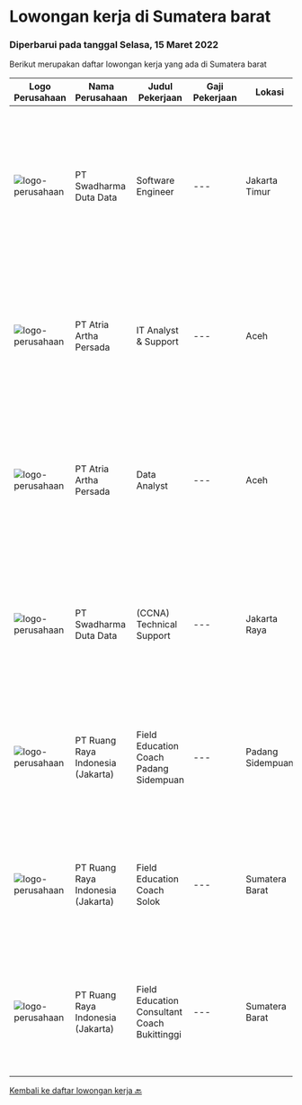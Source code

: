 
  # Lowongan kerja di Sumatera barat

  ### Diperbarui pada tanggal Selasa, 15 Maret 2022

  Berikut merupakan daftar lowongan kerja yang ada di Sumatera barat

  |Logo Perusahaan | Nama Perusahaan | Judul Pekerjaan | Gaji Pekerjaan | Lokasi | Deskripsi | Tanggal diunggah | Pranala |
  | -------------- | --------------- | --------------- | --------- | --------- | -------------- | ------- | ----------- |
  |![logo-perusahaan](https://image-service-cdn.seek.com.au/d44e24ea8df7f01da15345a414795777e59f4e7a/ee4dce1061f3f616224767ad58cb2fc751b8d2dc)|PT Swadharma Duta Data|Software Engineer|---|Jakarta Timur|Back End Developer Memahami konsep pengembangan aplikasi Memahami konsep Microservices Architeccture Memiliki skill Java Spring Boot, Net Core, Go,...|Selasa, 01 Maret 2022|https://www.jobstreet.co.id/id/job/software-engineer-3789258?token=0~39d007fc-1cdf-4d2f-b739-ba258b601361&sectionRank=1&jobId=jobstreet-id-job-3789258|
|![logo-perusahaan](https://image-service-cdn.seek.com.au/d06df2c3a126b32119a42065ab4ba8b82159e50a/ee4dce1061f3f616224767ad58cb2fc751b8d2dc)|PT Atria Artha Persada|IT Analyst & Support|---|Aceh|Uraian Pekerjaan : Memastikan proses aplikasi bisnis baru maupun existing dapat di implementasikan dengan baik pada suatu proyek dengan melakukan...|Senin, 21 Februari 2022|https://www.jobstreet.co.id/id/job/it-analyst-support-3798179?token=0~39d007fc-1cdf-4d2f-b739-ba258b601361&sectionRank=2&jobId=jobstreet-id-job-3798179|
|![logo-perusahaan](https://image-service-cdn.seek.com.au/d06df2c3a126b32119a42065ab4ba8b82159e50a/ee4dce1061f3f616224767ad58cb2fc751b8d2dc)|PT Atria Artha Persada|Data Analyst|---|Aceh|Persyaratan : Usia minimal 22 tahun Pendidikan minimal S1/sederajat Diutamakan Pengalaman Minimal 1 Tahun Komunikatif, jujur dan bertanggung jawab...|Senin, 21 Februari 2022|https://www.jobstreet.co.id/id/job/data-analyst-3798176?token=0~39d007fc-1cdf-4d2f-b739-ba258b601361&sectionRank=3&jobId=jobstreet-id-job-3798176|
|![logo-perusahaan](https://image-service-cdn.seek.com.au/e55e3708620a7ff5e7da329d1725ee01ed113417/ee4dce1061f3f616224767ad58cb2fc751b8d2dc)|PT Swadharma Duta Data|(CCNA) Technical Support|---|Jakarta Raya|Kualifikasi : D3- S1 bidang Teknik Informatika, Ilmu Komputer Usia 20 - 30 tahun Pengalaman di bidang IT Network 1 - 2 Tahun Menguasai bidang IT...|Jumat, 18 Februari 2022|https://www.jobstreet.co.id/id/job/ccna-technical-support-3795046?token=0~39d007fc-1cdf-4d2f-b739-ba258b601361&sectionRank=4&jobId=jobstreet-id-job-3795046|
|![logo-perusahaan](https://image-service-cdn.seek.com.au/7eee59ea5934120f389dd02961ddcb6b62946481/ee4dce1061f3f616224767ad58cb2fc751b8d2dc)|PT Ruang Raya Indonesia (Jakarta)|Field Education Coach Padang Sidempuan|---|Padang Sidempuan|Ruangguru is a tech-enabled education company that provides a one-stop learning experience for students to have better access to quality content and...|Kamis, 10 Maret 2022|https://www.jobstreet.co.id/id/job/field-education-coach-padang-sidempuan-1030728083?token=0~39d007fc-1cdf-4d2f-b739-ba258b601361&sectionRank=5&jobId=jobstreet-id-job-1030728083|
|![logo-perusahaan](https://image-service-cdn.seek.com.au/7eee59ea5934120f389dd02961ddcb6b62946481/ee4dce1061f3f616224767ad58cb2fc751b8d2dc)|PT Ruang Raya Indonesia (Jakarta)|Field Education Coach Solok|---|Sumatera Barat|Ruangguru is a tech-enabled education company that provides a one-stop learning experience for students to have better access to quality content and...|Kamis, 10 Maret 2022|https://www.jobstreet.co.id/id/job/field-education-coach-solok-1030728080?token=0~39d007fc-1cdf-4d2f-b739-ba258b601361&sectionRank=6&jobId=jobstreet-id-job-1030728080|
|![logo-perusahaan](https://image-service-cdn.seek.com.au/7eee59ea5934120f389dd02961ddcb6b62946481/ee4dce1061f3f616224767ad58cb2fc751b8d2dc)|PT Ruang Raya Indonesia (Jakarta)|Field Education Consultant Coach Bukittinggi|---|Sumatera Barat|Ruangguru is a tech-enabled education company that provides a one-stop learning experience for students to have better access to quality content and...|Kamis, 10 Maret 2022|https://www.jobstreet.co.id/id/job/field-education-consultant-coach-bukittinggi-1030728105?token=0~39d007fc-1cdf-4d2f-b739-ba258b601361&sectionRank=7&jobId=jobstreet-id-job-1030728105|


  [Kembali ke daftar lowongan kerja 🔙](../README.md#daftar-lowongan-kerja)
  